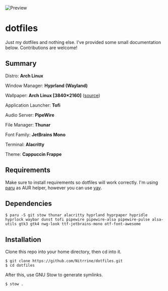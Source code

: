 ![Preview](https://github.com/user-attachments/assets/de7b01c6-8650-42b0-b9bd-0e1dd11e7aa7)

# dotfiles

Just my dotfiles and nothing else. I've provided some small documentation below. Contributions are welcome!

## Summary

Distro: **Arch Linux**

Window Manager: **Hyprland (Wayland)**

Wallpaper: **Arch Linux [3840×2160]** ([source](https://www.reddit.com/r/wallpaper/comments/mbmps9/arch_linux_38402160/))

Application Launcher: **Tofi**

Audio Server: **PipeWire**

File Manager: **Thunar**

Font Family: **JetBrains Mono**

Terminal: **Alacritty**

Theme: **Cappuccin Frappe**

## Requirements

Make sure to install requirements so dotfiles will work correctly. 
I'm using [paru](https://github.com/morganamilo/paru) as AUR helper, however you can use [yay](https://github.com/Jguer/yay).

## Dependencies

```
$ paru -S git stow thunar alacritty hyprland hyprpaper hypridle hyprlock waybar dunst tofi pipewire pipewire-alsa pipewire-pulse alsa-utils gtk3 gtk4 nwg-look ttf-jetbrains-mono otf-font-awesome
```

## Installation

Clone this repo into your home directory, then cd into it.

```
$ git clone https://github.com/Nitrrine/dotfiles.git
$ cd dotfiles
```

After this, use GNU Stow to generate symlinks.

```
$ stow .
```
